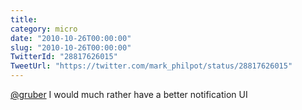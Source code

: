 ```yaml
---
title: 
category: micro
date: "2010-10-26T00:00:00"
slug: "2010-10-26T00:00:00"
TwitterId: "28817626015"
TweetUrl: "https://twitter.com/mark_philpot/status/28817626015"
---
```


[@gruber](https://twitter.com/gruber) I would much rather have a better
notification UI
